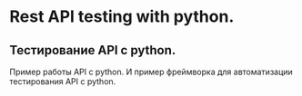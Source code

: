 # Rest API testing with python.
## Тестирование API c python.

Пример работы API с python. 
И пример фреймворка для автоматизации тестирования API с python.
